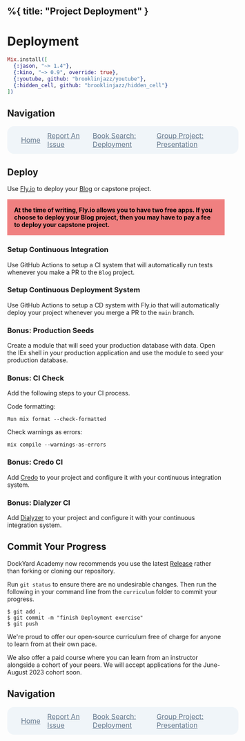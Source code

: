 %{
  title: "Project Deployment"
}
---
# Deployment

```elixir
Mix.install([
  {:jason, "~> 1.4"},
  {:kino, "~> 0.9", override: true},
  {:youtube, github: "brooklinjazz/youtube"},
  {:hidden_cell, github: "brooklinjazz/hidden_cell"}
])
```

## Navigation

<div style="display: flex; align-items: center; width: 100%; justify-content: space-between; font-size: 1rem; color: #61758a; background-color: #f0f5f9; height: 4rem; padding: 0 1rem; border-radius: 1rem;">
<div style="display: flex;">
<i class="ri-home-fill"></i>
<a style="display: flex; color: #61758a; margin-left: 1rem;" href="../start.livemd">Home</a>
</div>
<div style="display: flex;">
<i class="ri-bug-fill"></i>
<a style="display: flex; color: #61758a; margin-left: 1rem;" href="https://github.com/DockYard-Academy/curriculum/issues/new?assignees=&labels=&template=issue.md&title=Deployment">Report An Issue</a>
</div>
<div style="display: flex;">
<i class="ri-arrow-left-fill"></i>
<a style="display: flex; color: #61758a; margin-left: 1rem;" href="../reading/book_search_deployment.livemd">Book Search: Deployment</a>
</div>
<div style="display: flex;">
<a style="display: flex; color: #61758a; margin-right: 1rem;" href="../exercises/group_project_blog_presentation.livemd">Group Project: Presentation</a>
<i class="ri-arrow-right-fill"></i>
</div>
</div>

## Deploy

Use [Fly.io](https://fly.io/) to deploy your [Blog](group_project_blog.livemd) or capstone project.

<div style="background-color: lightcoral; font-weight: bold; padding: 1rem; color: black; margin: 1rem 0;">
At the time of writing, Fly.io allows you to have two free apps. If you choose to deploy your Blog project, then you may have to pay a fee to deploy your capstone project.
</div>

<!-- livebook:{"break_markdown":true} -->

### Setup Continuous Integration

Use GitHub Actions to setup a CI system that will automatically run tests whenever you make a PR to the `Blog` project.

<!-- livebook:{"break_markdown":true} -->

### Setup Continuous Deployment System

Use GitHub Actions to setup a CD system with Fly.io that will automatically deploy your project whenever you merge a PR to the `main` branch.

<!-- livebook:{"break_markdown":true} -->

### Bonus: Production Seeds

Create a module that will seed your production database with data. Open the IEx shell in your production application and use the module to seed your production database.

<!-- livebook:{"break_markdown":true} -->

### Bonus: CI Check

Add the following steps to your CI process.

Code formatting:

```
Run mix format --check-formatted
```

Check warnings as errors:

```
mix compile --warnings-as-errors
```

<!-- livebook:{"break_markdown":true} -->

### Bonus: Credo CI

Add [Credo](../reading/credo.livemd) to your project and configure it with your continuous integration system.

<!-- livebook:{"break_markdown":true} -->

### Bonus: Dialyzer CI

Add [Dialyzer](../reading/typespecs.livemd) to your project and configure it with your continuous integration system.

## Commit Your Progress

DockYard Academy now recommends you use the latest [Release](https://github.com/DockYard-Academy/curriculum/releases) rather than forking or cloning our repository.

Run `git status` to ensure there are no undesirable changes.
Then run the following in your command line from the `curriculum` folder to commit your progress.

```
$ git add .
$ git commit -m "finish Deployment exercise"
$ git push
```

We're proud to offer our open-source curriculum free of charge for anyone to learn from at their own pace.

We also offer a paid course where you can learn from an instructor alongside a cohort of your peers.
We will accept applications for the June-August 2023 cohort soon.

## Navigation

<div style="display: flex; align-items: center; width: 100%; justify-content: space-between; font-size: 1rem; color: #61758a; background-color: #f0f5f9; height: 4rem; padding: 0 1rem; border-radius: 1rem;">
<div style="display: flex;">
<i class="ri-home-fill"></i>
<a style="display: flex; color: #61758a; margin-left: 1rem;" href="../start.livemd">Home</a>
</div>
<div style="display: flex;">
<i class="ri-bug-fill"></i>
<a style="display: flex; color: #61758a; margin-left: 1rem;" href="https://github.com/DockYard-Academy/curriculum/issues/new?assignees=&labels=&template=issue.md&title=Deployment">Report An Issue</a>
</div>
<div style="display: flex;">
<i class="ri-arrow-left-fill"></i>
<a style="display: flex; color: #61758a; margin-left: 1rem;" href="../reading/book_search_deployment.livemd">Book Search: Deployment</a>
</div>
<div style="display: flex;">
<a style="display: flex; color: #61758a; margin-right: 1rem;" href="../exercises/group_project_blog_presentation.livemd">Group Project: Presentation</a>
<i class="ri-arrow-right-fill"></i>
</div>
</div>

